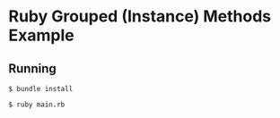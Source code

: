 # Ruby Grouped (Instance) Methods Example

## Running

```shell
$ bundle install

$ ruby main.rb
```

